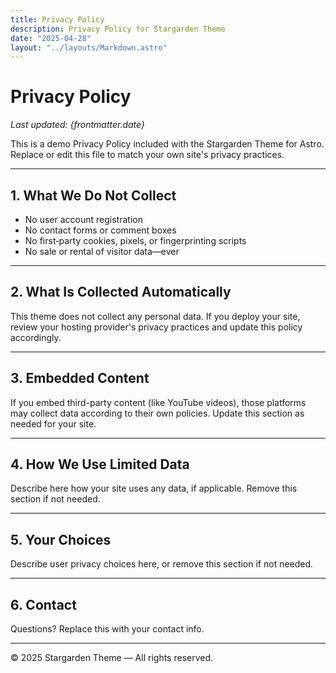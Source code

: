 ```yaml
---
title: Privacy Policy
description: Privacy Policy for Stargarden Theme
date: "2025-04-28"
layout: "../layouts/Markdown.astro"
---
```


# Privacy Policy
_Last updated: {frontmatter.date}_

This is a demo Privacy Policy included with the Stargarden Theme for Astro. Replace or edit this file to match your own site's privacy practices.

---

## 1. What We **Do Not** Collect

- No user account registration
- No contact forms or comment boxes
- No first‑party cookies, pixels, or fingerprinting scripts
- No sale or rental of visitor data—ever

---

## 2. What Is Collected Automatically

This theme does not collect any personal data. If you deploy your site, review your hosting provider's privacy practices and update this policy accordingly.

---

## 3. Embedded Content

If you embed third-party content (like YouTube videos), those platforms may collect data according to their own policies. Update this section as needed for your site.

---

## 4. How We Use Limited Data

Describe here how your site uses any data, if applicable. Remove this section if not needed.

---

## 5. Your Choices

Describe user privacy choices here, or remove this section if not needed.

---

## 6. Contact

Questions? Replace this with your contact info.

---

© 2025 Stargarden Theme — All rights reserved.
